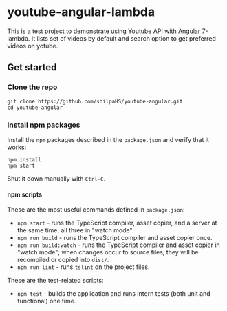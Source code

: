 # youtube-angular-lambda

This is a test project to demonstrate using Youtube API with Angular 7-lambda. It lists set of videos by default and search option to get preferred videos on yotube.

## Get started

### Clone the repo

```shell
git clone https://github.com/shilpaHS/youtube-angular.git
cd youtube-angular
```

### Install npm packages

Install the `npm` packages described in the `package.json` and verify that it works:

```shell
npm install
npm start
```

Shut it down manually with `Ctrl-C`.

#### npm scripts

These are the most useful commands defined in `package.json`:

* `npm start` - runs the TypeScript compiler, asset copier, and a server at the same time, all three in "watch mode".
* `npm run build` - runs the TypeScript compiler and asset copier once.
* `npm run build:watch` - runs the TypeScript compiler and asset copier in "watch mode"; when changes occur to source files, they will be recompiled or copied into `dist/`.
* `npm run lint` - runs `tslint` on the project files.

These are the test-related scripts:

* `npm test` - builds the application and runs Intern tests (both unit and functional) one time.
